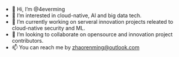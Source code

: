 - 👋 Hi, I’m @4everming
- 👀 I’m interested in cloud-native, AI and big data tech.
- 🌱 I’m currently working on serveral innovation projects releated to cloud-native security and ML.
- 💞️ I’m looking to collaborate on opensource and innovation project contributors.
- 📫 You can reach me by zhaorenming@outlook.com
